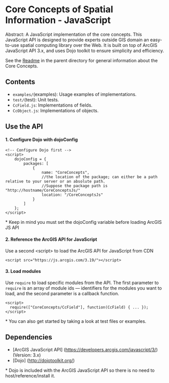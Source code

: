 Core Concepts of Spatial Information - JavaScript
=============================================

Abstract: A JavaScript implementation of the core concepts.
This JavaScript API is designed to provide experts outside GIS domain an easy-to-use spatial computing library over the Web.
It is built on top of ArcGIS JavaScript API 3.x, and uses Dojo toolkit to ensure simplicity and efficiency.

See the [Readme](../README.md) in the parent directory for general information about the Core Concepts.

Contents
----------------------
- `examples/`(examples): Usage examples of implementations.
- `test/`(test): Unit tests.
- `CcField.js`: Implementations of fields.
- `CcObject.js`: Implementations of objects.

Use the API
-----------------------------------------

#### 1. Configure Dojo with dojoConfig
```
<!-- Configure Dojo first -->
<script>
    dojoConfig = {
        packages: [
            {
                name: "CoreConcepts",
                //the location of the package; can either be a path relative to your server or an absolute path.
                //Suppose the package path is "http://hostname/CoreConceptsJs/"
                location: "/CoreConceptsJs"
            }
        ]
    };
</script>
```
\* Keep in mind you must set the dojoConfig variable before loading ArcGIS JS API
#### 2. Reference the ArcGIS API for JavaScript
Use a second \<script\> to load the ArcGIS API for JavaScript from CDN
```
<script src="https://js.arcgis.com/3.19/"></script>
```
#### 3. Load modules
Use `require` to load specific modules from the API. The first parameter to `require` is an array of module ids
— identifiers for the modules you want to load, and the second parameter is a callback function.
```
<script>
  require(["CoreConcepts/CcField"], function(CcField) { ... });
</script>
```
\* You can also get started by taking a look at test files or examples.

Dependencies
----------------------
- [ArcGIS JavaScript API] (https://developers.arcgis.com/javascript/3/) (Version: 3.x)
- [Dojo] (http://dojotoolkit.org/)

\* Dojo is included with the ArcGIS JavaScript API so there is no need to host/reference/install it.
